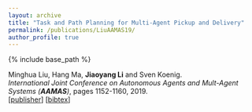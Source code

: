 ```yaml
---
layout: archive
title: "Task and Path Planning for Multi-Agent Pickup and Delivery"
permalink: /publications/LiuAAMAS19/
author_profile: true
---
```


{% include base_path %}
                  
Minghua Liu, Hang Ma, **Jiaoyang Li** and Sven Koenig.      
<i>International Joint Conference on Autonomous Agents and Mult-Agent Systems (**AAMAS**)</i>, pages 1152-1160, 2019.       
[[publisher](http://www.ifaamas.org/Proceedings/aamas2019/pdfs/p1152.pdf )]
[<a href="javascript:void(0)" onclick="(function(target, id) { if ($('#' + id).css('display') == 'block') { $('#' + id).hide('fast'); $(target).text('bibtex') } else { $('#' + id).show('fast'); $(target).text('bibtex▲') } })(this, 'bibtex-LiuAAMAS19');">bibtex</a>]
<div id="bibtex-LiuAAMAS19" style="display:none">
<pre>@inproceedings{LiuAAMAS19,
  author    = {Minghua Liu and Hang Ma and Jiaoyang Li and Sven Koenig},
  title     = {Task and Path Planning for Multi-Agent Pickup and Delivery},
  booktitle = {Proceedings of the International Joint Conference on Autonomous Agents and Multi-Agent Systems (AAMAS)},
  pages     = {1152--1160},
  year      = {2019}
}
</pre></div>  
     
         
